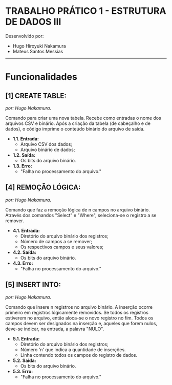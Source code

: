 # TRABALHO PRÁTICO 1 - ESTRUTURA DE DADOS III

Desenvolvido por:
* Hugo Hiroyuki Nakamura
* Mateus Santos Messias
---

# Funcionalidades
## **[1] CREATE TABLE:** 
*_por: Hugo Nakamura._*

Comando para criar uma nova tabela. Recebe como entradas o nome dos arquivos CSV e binário. Após a criação da tabela (de cabeçalho e de dados), o código imprime o conteúdo binário do arquivo de saída.
  * **1.1. Entrada:**
    * Arquivo CSV dos dados;
    * Arquivo binário de dados;
  * **1.2. Saída:**
    * Os bits do arquivo binário.
  * **1.3. Erro:**
    * "Falha no processamento do arquivo."

## **[4] REMOÇÃO LÓGICA:** 
*_por: Hugo Nakamura._*

Comando que faz a remoção lógica de n campos no arquivo binário. Através dos comandos "Select" e "Where", seleciona-se o registro a se remover.
  * **4.1. Entrada:**
    * Diretório do arquivo binário dos registros;
    * Número de campos a se remover;
    * Os respectivos campos e seus valores;
  * **4.2. Saída:**
    * Os bits do arquivo binário.
  * **4.3. Erro:**
    * "Falha no processamento do arquivo."

## **[5] INSERT INTO:**
*_por: Hugo Nakamura._*

Comando que insere n registros no arquivo binário. A inserção ocorre primeiro em registros lógicamente removidos. Se todos os registros estiverem no arquivo, então aloca-se o novo registro no fim. Todos os campos devem ser designados na inserção e, aqueles que forem nulos, deve-se indicar, na entrada, a palavra "NULO".
  * **5.1. Entrada:**
    * Diretório do arquivo binário dos registros;
    * Número 'n' que indica a quantidade de inserções.
    * Linha contendo todos os campos do registro de dados.
  * **5.2. Saída:**
    * Os bits do arquivo binário.
  * **5.3. Erro:**
    * "Falha no processamento do arquivo."

  

